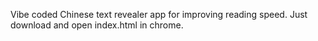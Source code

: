 Vibe coded Chinese text revealer app for improving reading speed. Just download and open index.html in chrome.